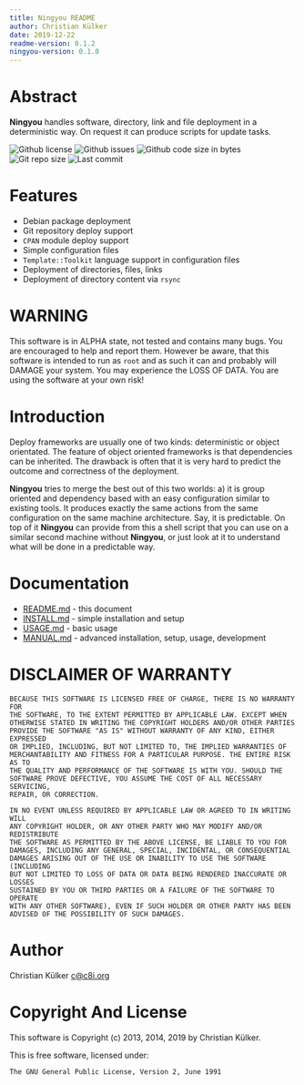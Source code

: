```yaml
---
title: Ningyou README
author: Christian Külker
date: 2019-12-22
readme-version: 0.1.2
ningyou-version: 0.1.0
---
```


# Abstract

__Ningyou__ handles software, directory, link and file deployment in a
deterministic way.  On request it can produce scripts for update tasks.

![Github license](https://img.shields.io/github/license/ckuelker/ningyou.svg)
![Github issues](https://img.shields.io/github/issues/ckuelker/ningyou.svg?style=popout-square)
![Github code size in bytes](https://img.shields.io/github/languages/code-size/ckuelker/ningyou.svg)
![Git repo size](https://img.shields.io/github/repo-size/ckuelker/ningyou.svg)
![Last commit](https://img.shields.io/github/last-commit/ckuelker/ningyou.svg)

# Features

* Debian package deployment
* Git repository deploy support
* `CPAN` module deploy support
* Simple configuration files
* `Template::Toolkit` language support in configuration files
* Deployment of directories, files, links
* Deployment of directory content via `rsync`

# WARNING

This software is in ALPHA state, not tested and contains many bugs. You are
encouraged to help and report them. However be aware, that this software is
intended to run as `root` and as such it can and probably will DAMAGE your
system. You may experience the LOSS OF DATA. You are using the software at your
own risk!

# Introduction

Deploy frameworks are usually one of two kinds: deterministic or object
orientated. The feature of object oriented frameworks is that dependencies can
be inherited. The drawback is often that it is very hard to predict the outcome
and correctness of the deployment.

__Ningyou__ tries to merge the best out of this two worlds: a) it is group
oriented and dependency based with an easy configuration similar to existing
tools. It produces exactly the same actions from the same configuration on the
same machine architecture. Say, it is predictable. On top of it __Ningyou__ can
provide from this a shell script that you can use on a similar second machine
without __Ningyou__, or just look at it to understand what will be done in a
predictable way.

# Documentation

* [README.md](README.md) - this document
* [INSTALL.md](INSTALL.md) - simple installation and setup
* [USAGE.md](USAGE.md) - basic usage
* [MANUAL.md](MANUAL.md) - advanced installation, setup, usage, development

# DISCLAIMER OF WARRANTY

    BECAUSE THIS SOFTWARE IS LICENSED FREE OF CHARGE, THERE IS NO WARRANTY FOR
    THE SOFTWARE, TO THE EXTENT PERMITTED BY APPLICABLE LAW. EXCEPT WHEN
    OTHERWISE STATED IN WRITING THE COPYRIGHT HOLDERS AND/OR OTHER PARTIES
    PROVIDE THE SOFTWARE "AS IS" WITHOUT WARRANTY OF ANY KIND, EITHER EXPRESSED
    OR IMPLIED, INCLUDING, BUT NOT LIMITED TO, THE IMPLIED WARRANTIES OF
    MERCHANTABILITY AND FITNESS FOR A PARTICULAR PURPOSE. THE ENTIRE RISK AS TO
    THE QUALITY AND PERFORMANCE OF THE SOFTWARE IS WITH YOU. SHOULD THE
    SOFTWARE PROVE DEFECTIVE, YOU ASSUME THE COST OF ALL NECESSARY SERVICING,
    REPAIR, OR CORRECTION.

    IN NO EVENT UNLESS REQUIRED BY APPLICABLE LAW OR AGREED TO IN WRITING WILL
    ANY COPYRIGHT HOLDER, OR ANY OTHER PARTY WHO MAY MODIFY AND/OR REDISTRIBUTE
    THE SOFTWARE AS PERMITTED BY THE ABOVE LICENSE, BE LIABLE TO YOU FOR
    DAMAGES, INCLUDING ANY GENERAL, SPECIAL, INCIDENTAL, OR CONSEQUENTIAL
    DAMAGES ARISING OUT OF THE USE OR INABILITY TO USE THE SOFTWARE (INCLUDING
    BUT NOT LIMITED TO LOSS OF DATA OR DATA BEING RENDERED INACCURATE OR LOSSES
    SUSTAINED BY YOU OR THIRD PARTIES OR A FAILURE OF THE SOFTWARE TO OPERATE
    WITH ANY OTHER SOFTWARE), EVEN IF SUCH HOLDER OR OTHER PARTY HAS BEEN
    ADVISED OF THE POSSIBILITY OF SUCH DAMAGES.

# Author

Christian Külker <c@c8i.org>

# Copyright And License

This software is Copyright (c) 2013, 2014, 2019 by Christian Külker.

This is free software, licensed under:

    The GNU General Public License, Version 2, June 1991


